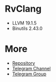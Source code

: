 # RvClang
- LLVM 19.1.5
- Binutils 2.43.0

# More
- [Repository](https://gitlab.com/rvproject27/RvClang/-/tree/19.1.5)
- [Telegram Channel](https://t.me/rveupdate)
- [Telegram Group](https://t.me/rvegroup)
